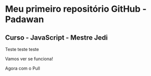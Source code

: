 # Meu primeiro repositório GitHub - Padawan
## Curso - JavaScript - Mestre Jedi
Teste teste teste

Vamos ver se funciona!

Agora com o Pull
